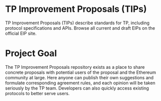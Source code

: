 # TP Improvement Proposals (TIPs)
TP Improvement Proposals (TIPs) describe standards for TP, including protocol specifications and APIs. Browse all current and draft EIPs on the official EIP site.

# Project Goal
The TP Improvement Proposals repository exists as a place to share concrete proposals with potential users of the proposal and the Ethereum community at large.
Here anyone can publish their own suggestions and formulate corresponding agreement rules, and each opinion will be taken seriously by the TP team. Developers can also quickly access existing protocols to better serve users.
